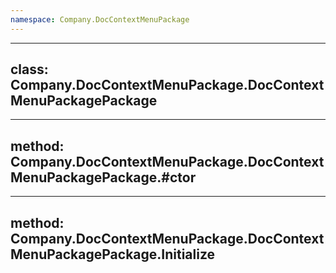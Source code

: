 ```yaml
---
namespace: Company.DocContextMenuPackage
---
```


---
class: Company.DocContextMenuPackage.DocContextMenuPackagePackage
---

---
method: Company.DocContextMenuPackage.DocContextMenuPackagePackage.#ctor
---

---
method: Company.DocContextMenuPackage.DocContextMenuPackagePackage.Initialize
---

